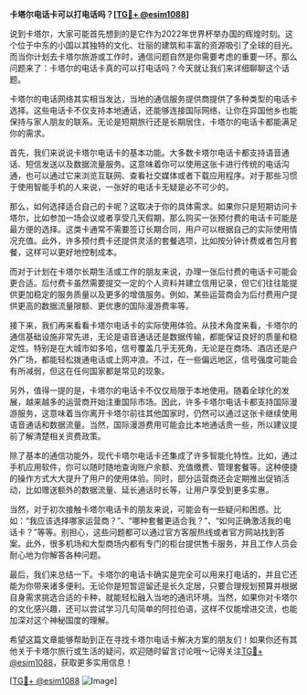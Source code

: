 **卡塔尔电话卡可以打电话吗？[[TG💪+ @esim1088](https://t.me/s/esim1088)]**

说到卡塔尔，大家可能首先想到的是它作为2022年世界杯举办国的辉煌时刻。这个位于中东的小国以其独特的文化、壮丽的建筑和丰富的资源吸引了全球的目光。而当你计划去卡塔尔旅游或工作时，通信问题自然是你需要考虑的重要一环。那么问题来了：卡塔尔的电话卡真的可以打电话吗？今天就让我们来详细聊聊这个话题。

卡塔尔的电话网络其实相当发达，当地的通信服务提供商提供了多种类型的电话卡选择。这些电话卡不仅支持本地通话，还能够连接国际网络，让你在异国他乡也能保持与家人朋友的联系。无论是短期旅行还是长期居住，卡塔尔的电话卡都能满足你的需求。

首先，我们来说说卡塔尔电话卡的基本功能。大多数卡塔尔电话卡都支持语音通话、短信发送以及数据流量服务。这意味着你可以使用这张卡进行传统的电话沟通，也可以通过它来浏览互联网、查看社交媒体或者下载应用程序。对于那些习惯于使用智能手机的人来说，一张好的电话卡无疑是必不可少的。

那么，如何选择适合自己的卡呢？这取决于你的具体需求。如果你只是短期访问卡塔尔，比如参加一场会议或者享受几天假期，那么购买一张预付费的电话卡可能是最方便的选择。这类卡通常不需要签订长期合同，用户可以根据自己的实际使用情况充值。此外，许多预付费卡还提供灵活的套餐选项，比如按分钟计费或者包月套餐，这样可以更好地控制成本。

而对于计划在卡塔尔长期生活或工作的朋友来说，办理一张后付费的电话卡可能会更合适。后付费卡虽然需要提交一定的个人资料并建立信用记录，但它们往往能提供更加稳定的服务质量以及更多的增值服务。例如，某些运营商会为后付费用户提供更高的数据流量限额、更优惠的国际漫游费率等。

接下来，我们再来看看卡塔尔电话卡的实际使用体验。从技术角度来看，卡塔尔的通信基础设施非常先进，无论是语音通话还是数据传输，都能保证良好的质量和稳定性。特别是在大城市如多哈，信号覆盖几乎无死角，无论是在商场、酒店还是户外广场，都能轻松拨通电话或上网冲浪。不过，在一些偏远地区，信号强度可能会有所减弱，但这在任何国家都是常见的现象。

另外，值得一提的是，卡塔尔的电话卡不仅仅局限于本地使用。随着全球化的发展，越来越多的运营商开始注重国际市场。因此，许多卡塔尔电话卡都支持国际漫游服务，这意味着当你离开卡塔尔前往其他国家时，仍然可以通过这张卡继续使用语音通话和数据流量。当然，国际漫游费用可能会比本地通话贵一些，所以建议提前了解清楚相关资费政策。

除了基本的通信功能外，现代卡塔尔电话卡还集成了许多智能化特性。比如，通过手机应用软件，你可以随时随地查询账户余额、充值缴费、管理套餐等。这种便捷的操作方式大大提升了用户的使用体验。同时，部分运营商还会定期推出促销活动，比如赠送额外的数据流量、延长通话时长等，让用户享受到更多实惠。

当然，对于初次接触卡塔尔电话卡的朋友来说，可能会有一些疑问和困惑。比如：“我应该选择哪家运营商？”、“哪种套餐更适合我？”、“如何正确激活我的电话卡？”等等。别担心，这些问题都可以通过官方客服热线或者官方网站找到答案。此外，很多机场和大型商场内都有专门的柜台提供售卡服务，并且工作人员会耐心地为你解答各种问题。

最后，我们来总结一下。卡塔尔的电话卡确实是完全可以用来打电话的，并且它还能为你带来诸多便利。无论你是短暂逗留还是长久定居，只要合理规划预算并根据自身需求挑选合适的卡种，就能轻松融入当地的通讯环境。当然，如果你对卡塔尔的文化感兴趣，还可以尝试学习几句简单的阿拉伯语，这样不仅能增进交流，也能加深对这个神秘国度的理解。

希望这篇文章能够帮助到正在寻找卡塔尔电话卡解决方案的朋友们！如果你还有其他关于卡塔尔旅行或生活的疑问，欢迎随时留言讨论哦～记得关注[TG💪+ @esim1088](https://t.me/s/esim1088)，获取更多实用信息！

[[TG💪+ @esim1088](https://t.me/s/esim1088) ![Image](https://i.postimg.cc/4NQfJmqS/Snipaste-2025-05-13-00-14-12.png)]